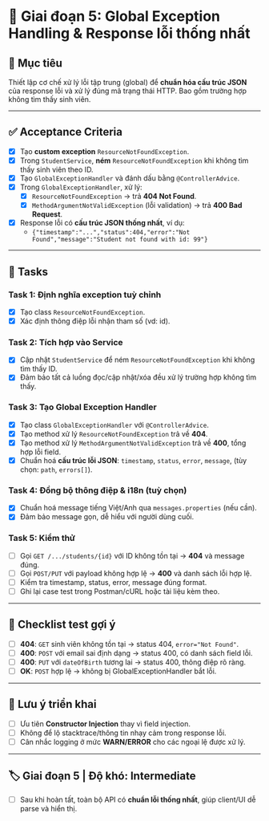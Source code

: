 # 📌 Giai đoạn 5: Global Exception Handling & Response lỗi thống nhất

## 🎯 Mục tiêu
Thiết lập cơ chế xử lý lỗi tập trung (global) để **chuẩn hóa cấu trúc JSON** của response lỗi và xử lý đúng mã trạng thái HTTP. Bao gồm trường hợp không tìm thấy sinh viên.

---

## ✅ Acceptance Criteria
- [x] Tạo **custom exception** `ResourceNotFoundException`.  
- [x] Trong `StudentService`, **ném** `ResourceNotFoundException` khi không tìm thấy sinh viên theo ID.  
- [x] Tạo `GlobalExceptionHandler` và đánh dấu bằng `@ControllerAdvice`.  
- [x] Trong `GlobalExceptionHandler`, xử lý:  
  - [x] `ResourceNotFoundException` → trả **404 Not Found**.  
  - [x] `MethodArgumentNotValidException` (lỗi validation) → trả **400 Bad Request**.  
- [x] Response lỗi có **cấu trúc JSON thống nhất**, ví dụ:  
  - `{"timestamp":"...","status":404,"error":"Not Found","message":"Student not found with id: 99"}`

---

## 📂 Tasks

### Task 1: Định nghĩa exception tuỳ chỉnh
- [x] Tạo class `ResourceNotFoundException`.  
- [x] Xác định thông điệp lỗi nhận tham số (vd: id).  

### Task 2: Tích hợp vào Service
- [x] Cập nhật `StudentService` để ném `ResourceNotFoundException` khi không tìm thấy ID.  
- [x] Đảm bảo tất cả luồng đọc/cập nhật/xóa đều xử lý trường hợp không tìm thấy.  

### Task 3: Tạo Global Exception Handler
- [x] Tạo class `GlobalExceptionHandler` với `@ControllerAdvice`.  
- [x] Tạo method xử lý `ResourceNotFoundException` trả về **404**.  
- [x] Tạo method xử lý `MethodArgumentNotValidException` trả về **400**, tổng hợp lỗi field.  
- [x] Chuẩn hoá **cấu trúc lỗi JSON**: `timestamp`, `status`, `error`, `message`, (tùy chọn: `path`, `errors[]`).  

### Task 4: Đồng bộ thông điệp & i18n (tuỳ chọn)
- [x] Chuẩn hoá message tiếng Việt/Anh qua `messages.properties` (nếu cần).  
- [x] Đảm bảo message gọn, dễ hiểu với người dùng cuối.  

### Task 5: Kiểm thử
- [ ] Gọi `GET /.../students/{id}` với ID không tồn tại → **404** và message đúng.  
- [ ] Gọi `POST/PUT` với payload không hợp lệ → **400** và danh sách lỗi hợp lệ.  
- [ ] Kiểm tra timestamp, status, error, message đúng format.  
- [ ] Ghi lại case test trong Postman/cURL hoặc tài liệu kèm theo.  

---

## 🧪 Checklist test gợi ý
- [ ] **404**: `GET` sinh viên không tồn tại → status 404, `error="Not Found"`.  
- [ ] **400**: `POST` với email sai định dạng → status 400, có danh sách field lỗi.  
- [ ] **400**: `PUT` với `dateOfBirth` tương lai → status 400, thông điệp rõ ràng.  
- [ ] **OK**: `POST` hợp lệ → không bị GlobalExceptionHandler bắt lỗi.  

---

## 📝 Lưu ý triển khai
- [ ] Ưu tiên **Constructor Injection** thay vì field injection.  
- [ ] Không để lộ stacktrace/thông tin nhạy cảm trong response lỗi.  
- [ ] Cân nhắc logging ở mức **WARN/ERROR** cho các ngoại lệ được xử lý.  

---

## 🏷️ Giai đoạn 5 | Độ khó: Intermediate
- [ ] Sau khi hoàn tất, toàn bộ API có **chuẩn lỗi thống nhất**, giúp client/UI dễ parse và hiển thị.
